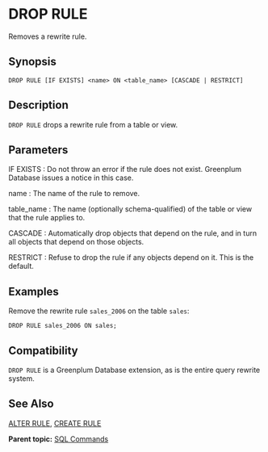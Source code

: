 # DROP RULE 

Removes a rewrite rule.

## <a id="section2"></a>Synopsis 

``` {#sql_command_synopsis}
DROP RULE [IF EXISTS] <name> ON <table_name> [CASCADE | RESTRICT]
```

## <a id="section3"></a>Description 

`DROP RULE` drops a rewrite rule from a table or view.

## <a id="section4"></a>Parameters 

IF EXISTS
:   Do not throw an error if the rule does not exist. Greenplum Database issues a notice in this case.

name
:   The name of the rule to remove.

table\_name
:   The name \(optionally schema-qualified\) of the table or view that the rule applies to.

CASCADE
:   Automatically drop objects that depend on the rule, and in turn all objects that depend on those objects.

RESTRICT
:   Refuse to drop the rule if any objects depend on it. This is the default.

## <a id="section5"></a>Examples 

Remove the rewrite rule `sales_2006` on the table `sales`:

```
DROP RULE sales_2006 ON sales;
```

## <a id="section6"></a>Compatibility 

`DROP RULE` is a Greenplum Database extension, as is the entire query rewrite system.

## <a id="section7"></a>See Also 

[ALTER RULE](ALTER_RULE.html), [CREATE RULE](CREATE_RULE.html)

**Parent topic:** [SQL Commands](../sql_commands/sql_ref.html)

